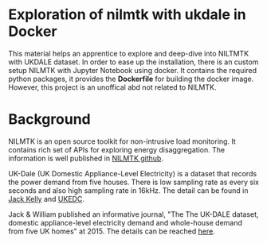 # Exploration of nilmtk with ukdale in Docker

This material helps an apprentice to explore and deep-dive into NILTMTK with UKDALE dataset.    In order to ease up the installation, there is an custom setup NILMTK with Jupyter Notebook using docker.  It contains the required python packages, it provides the **Dockerfile** for building the docker image. However, this project is an unoffical abd not related to NILMTK.  

# Background
NILMTK is an open source toolkit for non-intrusive load monitoring.  It contains rich set of APIs for exploring energy disaggregation.  The information is well published in [NILMTK github](https://github.com/nilmtk/nilmtk).   

UK-Dale (UK Domestic Appliance-Level Electricity) is a dataset that records the power demand from five houses.   There is low sampling rate as every six seconds and also high sampling rate in 16kHz.  The detail can be found in [Jack Kelly](https://jack-kelly.com/data/) and [UKEDC](https://data.ukedc.rl.ac.uk/browse/edc/efficiency/residential/EnergyConsumption/Domestic).

Jack & William published an informative journal, "The The UK-DALE dataset, domestic appliance-level electricity demand and whole-house demand from five UK homes" at 2015.  The details can be reached [here](https://www.nature.com/articles/sdata20157).
